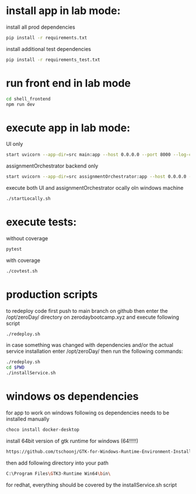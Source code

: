 
# install app in lab mode:
install all prod dependencies
```bash
pip install -r requirements.txt
```
install additional test dependencies
```bash
pip install -r requirements_test.txt
```
# run front end in lab mode
```bash
cd shell_frontend
npm run dev
```
# execute app in lab mode:
UI only
```bash
start uvicorn --app-dir=src main:app --host 0.0.0.0 --port 8000 --log-config ./resources/config/logging.yaml
```
assignmentOrchestrator backend only
```bash
start uvicorn --app-dir=src assignmentOrchestrator:app --host 0.0.0.0 --port 9000
```
execute both UI and assignmentOrchestrator ocally oln windows machine
```bash
./startLocally.sh
```

# execute tests:
without coverage
```bash
pytest
```
with coverage
```bash
./covtest.sh
```

# production scripts
to redeploy code
first push to main branch on github
then enter the /opt/zeroDay/ directory on zerodaybootcamp.xyz and execute following script
```bash
./redeploy.sh
```
in case something was changed with dependencies and/or the actual service installation enter /opt/zeroDay/
then run the following commands:
```bash
./redeploy.sh
cd $PWD
./installService.sh
```

# windows os dependencies
for app to work on windows following os dependencies needs to be installed manually
```bash
choco install docker-desktop
```
install 64bit version of gtk runtime for windows (64!!!!!)
```bash
https://github.com/tschoonj/GTK-for-Windows-Runtime-Environment-Installer/releases
```
then add following directory into your path
```bash
C:\Program Files\GTK3-Runtime Win64\bin\
```

for redhat, everything should be covered by the installService.sh script

